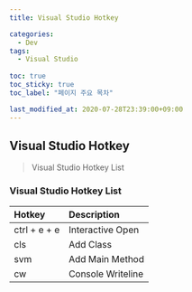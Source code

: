 ```yaml
---
title: Visual Studio Hotkey

categories:
  - Dev
tags:
  - Visual Studio
  
toc: true
toc_sticky: true
toc_label: "페이지 주요 목차"

last_modified_at: 2020-07-28T23:39:00+09:00
---
```


## Visual Studio Hotkey ##

> Visual Studio Hotkey List

### Visual Studio Hotkey List ###

| Hotkey | Description |
| :----- | :---------- |
| ctrl + e + e | Interactive Open |
| cls | Add Class |
| svm | Add Main Method |
| cw | Console Writeline |
